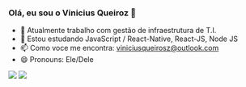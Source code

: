 ### Olá, eu sou o Vinicius Queiroz 👋


- 🔭 Atualmente trabalho com gestão de infraestrutura de T.I.
- 🌱 Estou estudando JavaScript / React-Native, React-JS, Node JS
- 📫 Como voce me encontra: viniciusqueirosz@outlook.com
- 😄 Pronouns: Ele/Dele

<div> 
  <a href = "mailto:viniciusqueirosz@outlook.com"><img src="https://play.google.com/store/apps/details?id=com.microsoft.office.outlook&hl=pt_BR" target="_blank"></a>
  <a href="https://www.linkedin.com/in/vinicius-queiroz-800152119/" target="_blank"><img src="https://img.shields.io/badge/-LinkedIn-%230077B5?style=for-the-badge&logo=linkedin&logoColor=white" target="_blank"></a> 
  
</div>
